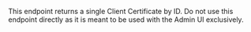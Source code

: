 This endpoint returns a single Client Certificate by ID. Do not use
this endpoint directly as it is meant to be used with the Admin UI
exclusively.
